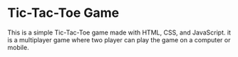 # Tic-Tac-Toe Game

This is a simple Tic-Tac-Toe game made with HTML, CSS, and JavaScript. it is a multiplayer game where two player can play the game on a computer or mobile.
